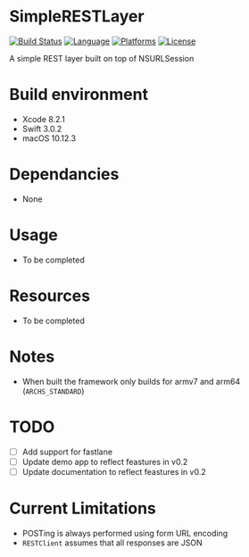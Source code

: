 # SimpleRESTLayer
[![Build Status](https://img.shields.io/travis/graemer957/SimpleRESTLayer/master.svg?style=flat-square)](https://travis-ci.org/graemer957/SimpleRESTLayer)
[![Language](https://img.shields.io/badge/language-Swift%203.0-orange.svg?style=flat-square)](https://developer.apple.com/swift/)
[![Platforms](https://img.shields.io/badge/platform-ios-yellow.svg?style=flat-square)](http://www.apple.com/ios/)
[![License](https://img.shields.io/badge/license-Apache--2.0-lightgrey.svg?style=flat-square)](https://github.com/graemer957/helloworld-swift-framework/blob/master/LICENSE)

A simple REST layer built on top of NSURLSession

# Build environment
- Xcode 8.2.1
- Swift 3.0.2
- macOS 10.12.3

# Dependancies
- None

# Usage
- To be completed

# Resources
- To be completed

# Notes
- When built the framework only builds for armv7 and arm64 (`ARCHS_STANDARD`)

# TODO
- [ ] Add support for fastlane
- [ ] Update demo app to reflect feastures in v0.2
- [ ] Update documentation to reflect feastures in v0.2

# Current Limitations
- POSTing is always performed using form URL encoding
- `RESTClient` assumes that all responses are JSON

